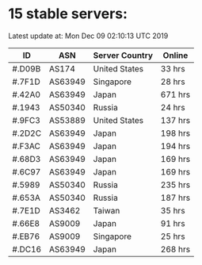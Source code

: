 # 15 stable servers:

Latest update at: Mon Dec 09 02:10:13 UTC 2019

| ID | ASN | Server Country | Online |
| -- | --- | -------------- | ------ |
| #.D09B | AS174 | United States | 33 hrs |
| #.7F1D | AS63949 | Singapore | 28 hrs |
| #.42A0 | AS63949 | Japan | 671 hrs |
| #.1943 | AS50340 | Russia | 24 hrs |
| #.9FC3 | AS53889 | United States | 137 hrs |
| #.2D2C | AS63949 | Japan | 198 hrs |
| #.F3AC | AS63949 | Japan | 194 hrs |
| #.68D3 | AS63949 | Japan | 169 hrs |
| #.6C97 | AS63949 | Japan | 169 hrs |
| #.5989 | AS50340 | Russia | 235 hrs |
| #.653A | AS50340 | Russia | 187 hrs |
| #.7E1D | AS3462 | Taiwan | 35 hrs |
| #.66E8 | AS9009 | Japan | 91 hrs |
| #.EB76 | AS9009 | Singapore | 25 hrs |
| #.DC16 | AS63949 | Japan | 268 hrs |

